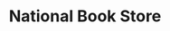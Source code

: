 ---
title: "National Book Store"
url: /dasmarinas/national-book-store-governor-dominador-mangubat-boulevard/
shop: books
---